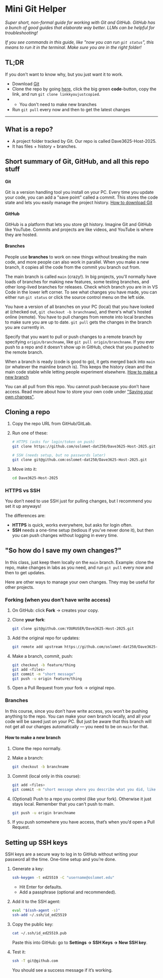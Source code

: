 # Mini Git Helper

*Super short, non-formal guide for working with Git and GitHub. GitHub has a bunch of good guides that elaborate way better. LLMs can be helpful for troubleshooting!*

*If you see commands in this guide, like "now you can run `git status`", this means to run it in the terminal. Make sure you are in the right folder!*

## TL;DR
If you don't want to know why, but you just want it to work. 
* Download [Git](https://git-scm.com/downloads)
* Clone the repo by going [here](https://github.com/DAVE3625/Dave3625-Host-2025/tree/main#), click the big green **code**-button, copy the link, and run `git clone linkkyoujustcopied`. 
* * You don't need to make new branches 
* Run `git pull` every now and then to get the latest changes 


---

## What is a repo?

* A project folder tracked by Git. Our repo is called Dave3625-Host-2025.
* It has files + history + branches.

## Short summary of Git, GitHub, and all this repo stuff

#### Git

Git is a version handling tool you install on your PC. Every time you update your code, you can add a "save point" called a commit. This stores the code state and lets you easily manage the project history.
[How to download Git](https://git-scm.com/downloads)

#### GitHub

GitHub is a platform that lets you store git history. Imagine Git and GitHub like YouTube. Commits and projects are like videos, and YouTube is where they are hosted.

#### Branches

People use **branches** to work on new things without breaking the main code, and more people can also work in parallel. When you make a new branch, it copies all the code from the commit you branch out from.

The main branch is called `main` (crazy!). In big projects, you'll normally have loads of branches for making new features, some testing branches, and other long-lived branches for releases. Check which branch you are in in VS Code in the lower left corner. To see what changes you have made, you can either run `git status` or click the source control menu on the left side. 

You have a version of all branches on your PC (local) that you have looked at (checked out, `git checkout -b branchname`), and there's what's hosted online (remote). You have to pull changes from remote into local branches to make sure you are up to date. ```git pull``` gets the changes in the branch you are currently in. 

Specify that you want to pull or push changes to a remote branch by specifying `origin/branchname`, like `git pull origin/branchname`. If you ever push to a repo and it doesn't show up in GitHub, check that you pushed to the remote branch. 

When a branch is ready (code is good to go), it gets merged back into `main` (or whatever the mainline branch is). This keeps the history clean and the main code stable while letting people experiment elsewhere.
[How to make a new branch](#how-to-make-a-new-branch)

You can all pull from this repo. You cannot push because you don’t have access. Read more about how to store your own code under ["Saving your own changes"](#so-how-do-i-save-my-own-changes).


## Cloning a repo

1. Copy the repo URL from GitHub/GitLab.
2. Run one of these:

   ```bash
   # HTTPS (asks for login/token on push)
   git clone https://github.com/oslomet-dat250/Dave3625-Host-2025.git

   # SSH (needs setup, but no passwords later)
   git clone git@github.com:oslomet-dat250/Dave3625-Host-2025.git
   ```
3. Move into it:

   ```bash
   cd Dave3625-Host-2025
   ```

### HTTPS vs SSH

You don’t need to use SSH just for pulling changes, but I recommend you set it up anyways!

The differences are:

* **HTTPS** is quick, works everywhere, but asks for login often.
* **SSH** needs a one-time setup (tedious if you’ve never done it), but then you can push changes without logging in every time.


## "So how do I save my own changes?"

In this class, just keep them locally on the `main` branch. Example: clone the repo, make changes in labs as you need, and run `git pull` every now and then to get updates.

Here are other ways to manage your own changes. They may be useful for other projects.

### Forking (when you don’t have write access)

1. On GitHub: click **Fork** -> creates your copy.
2. Clone **your fork**:

   ```bash
   git clone git@github.com:YOURUSER/Dave3625-Host-2025.git
   ```
3. Add the original repo for updates:

   ```bash
   git remote add upstream https://github.com/oslomet-dat250/Dave3625-Host-2025.git
   ```
4. Make a branch, commit, push:

   ```bash
   git checkout -b feature/thing
   git add <files>
   git commit -m "short message"
   git push -u origin feature/thing
   ```
5. Open a Pull Request from your fork -> original repo.

### Branches

In this course, since you don’t have write access, you won’t be pushing anything to the repo. You can make your own branch locally, and all your code will be saved just on your PC. But just be aware that this branch will not get all our changes automatically — you need to be on `main` for that.

#### How to make a new branch

1. Clone the repo normally.
2. Make a branch:

   ```bash
   git checkout -b branchname
   ```
3. Commit (local only in this course):

   ```bash
   git add <files>
   git commit -m "short message where you describe what you did, like 'made new branch'"
   ```
4. (Optional) Push to a repo you control (like your fork). Otherwise it just stays local. Remember that you can't push to main.

   ```bash
   git push -u origin branchname
   ```
5. If you push somewhere you have access, that’s when you’d open a Pull Request.



## Setting up SSH keys

SSH keys are a secure way to log in to GitHub without writing your password all the time. One-time setup and you’re done.

1. Generate a key:

   ```bash
   ssh-keygen -t ed25519 -C "username@oslomet.edu"
   ```

   * Hit Enter for defaults.
   * Add a passphrase (optional and recommended).

2. Add it to the SSH agent:

   ```bash
   eval "$(ssh-agent -s)"
   ssh-add ~/.ssh/id_ed25519
   ```

3. Copy the public key:

   ```bash
   cat ~/.ssh/id_ed25519.pub
   ```

   Paste this into GitHub: go to **Settings -> SSH Keys -> New SSH key**.

4. Test it:

   ```bash
   ssh -T git@github.com
   ```

   You should see a success message if it’s working.



